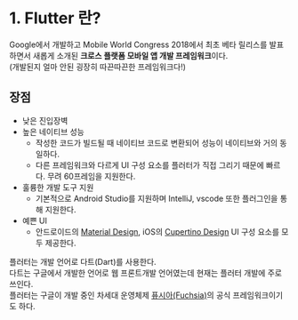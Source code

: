 # 1. Flutter 란?

Google에서 개발하고 Mobile World Congress 2018에서 최초 베타 릴리스를 발표하면서 새롭게 소개된 **크로스 플랫폼 모바일 앱 개발 프레임워크**이다.  
(개발된지 얼마 안된 굉장히 따끈따끈한 프레임워크다!)

## 장점

- 낮은 진입장벽
- 높은 네이티브 성능
  - 작성한 코드가 빌드될 때 네이티브 코드로 변환되어 성능이 네이티브와 거의 동일하다.
  - 다른 프레임워크와 다르게 UI 구성 요소를 플러터가 직접 그리기 때문에 빠르다. 무려 60프레임을 지원한다.
- 훌륭한 개발 도구 지원
  - 기본적으로 Android Studio를 지원하며 IntelliJ, vscode 또한 플러그인을 통해 지원한다.
- 예쁜 UI
  - 안드로이드의 [Material Design](material.io), iOS의 [Cupertino Design](developer.apple.com/design) UI 구성 요소를 모두 제공한다.

플러터는 개발 언어로 다트(Dart)를 사용한다.  
다트는 구글에서 개발한 언어로 웹 프론트개발 언어였는데 현재는 플러터 개발에 주로 쓰인다.  
플러터는 구글이 개발 중인 차세대 운영체제 [퓨시아(Fuchsia)](fuchsia.dev)의 공식 프레임워크이기도 하다.
